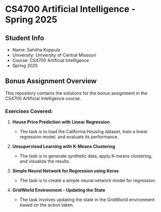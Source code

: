 # CS4700 Artificial Intelligence - Spring 2025

## Student Info
- Name: Sahitha Koppula
- University: University of Central Missouri
- Course: CS4700 Artificial Intelligence
- Spring 2025

## Bonus Assignment Overview
This repository contains the solutions for the bonus assignment in the CS4700 Artificial Intelligence course.

### Exercises Covered:
1. **House Price Prediction with Linear Regression**
   - The task is to load the California Housing dataset, train a linear regression model, and evaluate its performance.

2. **Unsupervised Learning with K-Means Clustering**
   - The task is to generate synthetic data, apply K-means clustering, and visualize the results.

3. **Simple Neural Network for Regression using Keras**
   - The task is to create a simple neural network model for regression.

4. **GridWorld Environment - Updating the State**
   - The task involves updating the state in the GridWorld environment based on the action taken.
